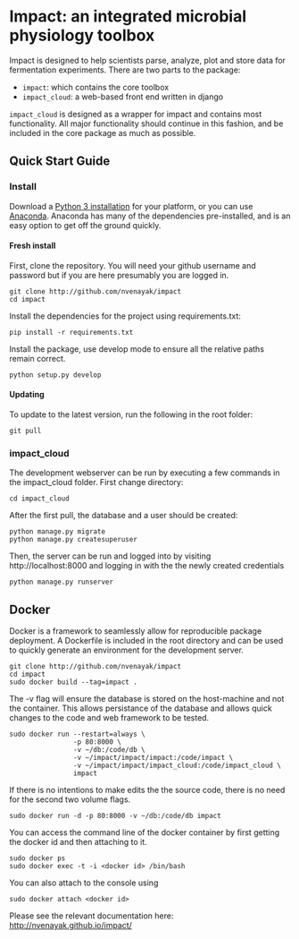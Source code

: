 Impact: an integrated microbial physiology toolbox
==================================================
Impact is designed to help scientists parse, analyze, plot and store data for fermentation experiments.
There are two parts to the package:

- `impact`: which contains the core toolbox
- `impact_cloud`: a web-based front end written in django

`impact_cloud` is designed as a wrapper for impact and contains most functionality. All major functionality should continue in this fashion, and be
included in the core package as much as possible.

## Quick Start Guide
### Install
Download a [Python 3 installation](https://www.python.org/downloads/) for your platform, or you can use [Anaconda](https://www.continuum.io/downloads). Anaconda has many of the dependencies pre-installed,
and is an easy option to get off the ground quickly. 

#### Fresh install
First, clone the repository. You will need your github username and password but if you are here presumably you are logged in.
    
    git clone http://github.com/nvenayak/impact
    cd impact

Install the dependencies for the project using requirements.txt:
	
	pip install -r requirements.txt

Install the package, use develop mode to ensure all the relative paths remain correct.

    python setup.py develop
    
#### Updating
To update to the latest version, run the following in the root folder:
    
    git pull
    
### impact_cloud
The development webserver can be run by executing a few commands in the impact_cloud folder.
First change directory:

    cd impact_cloud

After the first pull, the database and a user should be created:

    python manage.py migrate
    python manage.py createsuperuser

Then, the server can be run and logged into by visiting http://localhost:8000 and logging in with the the newly created credentials

    python manage.py runserver
 
## Docker
Docker is a framework to seamlessly allow for reproducible package deployment.
A Dockerfile is included in the root directory and can be used to quickly generate an environment for the development server.

    git clone http://github.com/nvenayak/impact
    cd impact
    sudo docker build --tag=impact .
    
The -v flag will ensure the database is stored on the host-machine and not the container. 
This allows persistance of the database and allows quick changes to the code and web framework to be tested.

    sudo docker run --restart=always \
                    -p 80:8000 \
                    -v ~/db:/code/db \
                    -v ~/impact/impact/impact:/code/impact \
                    -v ~/impact/impact/impact_cloud:/code/impact_cloud \
                    impact

If there is no intentions to make edits the the source code, there is no need for the second two volume flags.

    sudo docker run -d -p 80:8000 -v ~/db:/code/db impact

You can access the command line of the docker container by first getting the docker id and then attaching to it.
    
    sudo docker ps
    sudo docker exec -t -i <docker id> /bin/bash
    
You can also attach to the console using

    sudo docker attach <docker id>

Please see the relevant documentation here: http://nvenayak.github.io/impact/